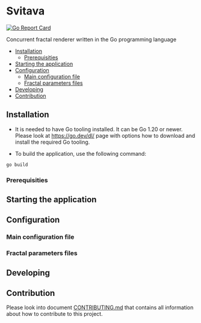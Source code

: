 # Svitava

[![Go Report Card](https://goreportcard.com/badge/github.com/tisnik/svitava-go)](https://goreportcard.com/report/github.com/tisnik/svitava-go)

Concurrent fractal renderer written in the Go programming language

<!-- vim-markdown-toc GFM -->

* [Installation](#installation)
    * [Prerequisities](#prerequisities)
* [Starting the application](#starting-the-application)
* [Configuration](#configuration)
    * [Main configuration file](#main-configuration-file)
    * [Fractal parameters files](#fractal-parameters-files)
* [Developing](#developing)
* [Contribution](#contribution)

<!-- vim-markdown-toc -->

## Installation

* It is needed to have Go tooling installed. It can be Go 1.20 or newer. Please look at https://go.dev/dl/ page with options how to download and install the required Go tooling.

* To build the application, use the following command:
```bash
go build
```

### Prerequisities

## Starting the application

## Configuration

### Main configuration file
### Fractal parameters files

## Developing

## Contribution

Please look into document [CONTRIBUTING.md](CONTRIBUTING.md) that contains all information about how to contribute to this project.
